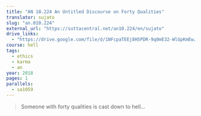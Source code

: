 ```yaml
---
title: "AN 10.224 An Untitled Discourse on Forty Qualities"
translator: sujato
slug: "an.010.224"
external_url: "https://suttacentral.net/an10.224/en/sujato"
drive_links:
  - "https://drive.google.com/file/d/1NFcpaTEEj8H5PDR-9q0mE32-WlGpKmEw/view?usp=drivesdk"
course: hell
tags:
  - ethics
  - karma
  - an
year: 2018
pages: 1
parallels:
  - sa1059
---
```


> Someone with forty qualities is cast down to hell...
